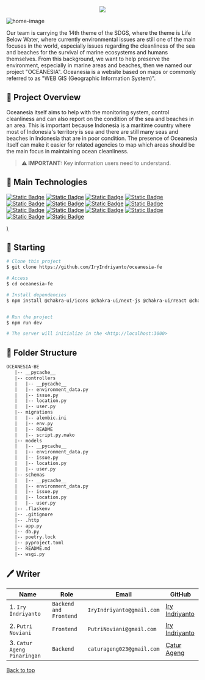 <div align="center" id="top">
    <img src="public/logo.png"/>
</div>

![home-image](public/home-image.jpg)

Our team is carrying the 14th theme of the SDGS, where the theme is Life Below Water, where currently environmental issues are still one of the main focuses in the world, especially issues regarding the cleanliness of the sea and beaches for the survival of marine ecosystems and humans themselves. From this background, we want to help preserve the environment, especially in marine areas and beaches, then we named our project "OCEANESIA".
Oceanesia is a website based on maps or commonly referred to as "WEB GIS (Geographic Information System)".

## :dart: Project Overview

Oceanesia itself aims to help with the monitoring system, control cleanliness and can also report on the condition of the sea and beaches in an area. This is important because Indonesia is a maritime country where most of Indonesia's territory is sea and there are still many seas and beaches in Indonesia that are in poor condition. The presence of Oceanesia itself can make it easier for related agencies to map which areas should be the main focus in maintaining ocean cleanliness.

> **⚠️ IMPORTANT:**
> Key information users need to understand.

## :rocket: Main Technologies

<a href="https://react.dev/"> ![Static Badge](https://img.shields.io/badge/React-61DBFB?style=flat&logo=react&labelColor=black)</a> <a href="https://www.python.org/"> ![Static Badge](https://img.shields.io/badge/Python-ffde57?style=flat&logo=python&logoColor=4584b6&labelColor=black)</a> <a href="https://www.typescriptlang.org/">![Static Badge](https://img.shields.io/badge/TypeScript-%233178c6?style=flat&logo=typescript&logoColor=%233178c6&labelColor=black)</a> <a href="https://nextjs.org"> ![Static Badge](https://img.shields.io/badge/Nextjs-black?style=flat&logo=Next.js&logoColor=black&labelColor=white)</a> <a href="https://leafletjs.com/"> ![Static Badge](https://img.shields.io/badge/Leaflet-green?style=flat&logo=Leaflet&labelColor=black)</a> <a href="https://v2.chakra-ui.com/"> ![Static Badge](https://img.shields.io/badge/Chakraui-%2312d4af?style=flat&logo=Chakraui&logoColor=%2312d4af&labelColor=black)</a> <a href="https://code.visualstudio.com/"> ![Static Badge](https://img.shields.io/badge/VSCode-blue?style=flat&logo=Visual%20Studio%20Code&logoColor=blue&labelColor=black)</a> <a href="https://flask.palletsprojects.com/"> ![Static Badge](https://img.shields.io/badge/Flask-white?style=flat&logo=Flask&labelColor=black)</a> <a href="https://github.com/"> ![Static Badge](https://img.shields.io/badge/GitHub-white?style=flat&logo=GitHub&labelColor=black)</a> <a href="https://swr.vercel.app/"> ![Static Badge](https://img.shields.io/badge/SWR-white?style=flat&logo=SWR&labelColor=black)</a> <a href="https://shields.io/"> ![Static Badge](https://img.shields.io/badge/Shields.io-green?style=flat&logo=Shields.io&labelColor=black)</a> <a href=""> ![Static Badge](https://img.shields.io/badge/JavaScript-%23f0db4f?style=flat&logo=JavaScript&labelColor=black)</a> <a href="https://python-poetry.org/"> ![Static Badge](https://img.shields.io/badge/Poetry-blue?style=flat&logo=Poetry&labelColor=black)</a> <a href="https://supabase.com/"> ![Static Badge](https://img.shields.io/badge/Supabase-black?style=flat&logo=Supabase&labelColor=black)</a>

<a href=""> )</a>
<a href=""> </a>

## :checkered_flag: Starting

```bash
# Clone this project
$ git clone https://github.com/IryIndriyanto/oceanesia-fe

# Access
$ cd oceanesia-fe

# Install dependencies
$ npm install @chakra-ui/icons @chakra-ui/next-js @chakra-ui/react @chakra-ui/toast @emotion/react @emotion/styled @types/leaflet framer-motion leaflet leaflet-defaulticon-compatibility next react react-dom react-icons react-leaflet swr


# Run the project
$ npm run dev

# The server will initialize in the <http://localhost:3000>
```

## :file_folder: Folder Structure

```txt
OCEANESIA-BE
   |-- __pycache__
   |-- controllers
   |   |-- __pycache__
   |   |-- environment_data.py
   |   |-- issue.py
   |   |-- location.py
   |   |-- user.py
   |-- migrations
   |   |-- alembic.ini
   |   |-- env.py
   |   |-- README
   |   |-- script.py.mako
   |-- models
   |   |-- __pycache__
   |   |-- environment_data.py
   |   |-- issue.py
   |   |-- location.py
   |   |-- user.py
   |-- schemas
   |   |-- __pycache__
   |   |-- environment_data.py
   |   |-- issue.py
   |   |-- location.py
   |   |-- user.py
   |-- .flaskenv
   |-- .gitignore
   |-- .http
   |-- app.py
   |-- db.py
   |-- poetry.lock
   |-- pyproject.toml
   |-- README.md
   |-- wsgi.py
```

## :pen: Writer

| **Name**                    | **Role**               | **Email**                 | **GitHub**                                         |
| --------------------------- | ---------------------- | ------------------------- | -------------------------------------------------- |
| 1. `Iry Indriyanto`         | `Backend and Frontend` | `IryIndriyanto@gmail.com` | [Iry Indriyanto](https://github.com/IryIndriyanto) |
| 2. `Putri Noviani`          | `Frontend`             | `PutriNoviani@gmail.com`  | [Iry Indriyanto](https://github.com/IryIndriyanto) |
| 3. `Catur Ageng Pinaringan` | `Backend`              | `caturageng023@gmail.com` | [Catur Ageng](https://github.com/CaturAgeng)       |

<a href="#top">Back to top</a>
